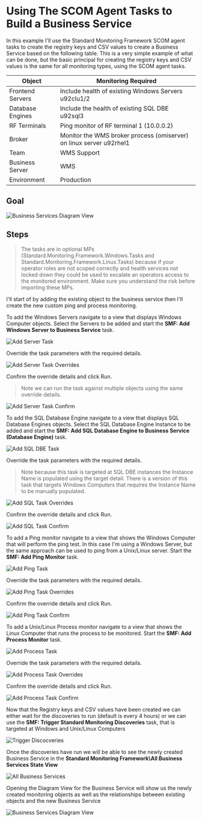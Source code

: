 # **Using The SCOM Agent Tasks to Build a Business Service**
In this example I'll use the Standard Monitoring Framework SCOM agent tasks to create the registry keys and CSV values to create a Business Service based on the following table. This is a very simple example of what can be done, but the basic principal for creating the registry keys and CSV values is the same for all monitoring types, using the SCOM agent tasks.  

|Object|Monitoring Required|
|-|-|
|Frontend Servers|Include health of existing Windows Servers u92clu1/2|
|Database Engines|Include the health of existing SQL DBE u92sql3|
|RF Terminals|Ping monitor of RF terminal 1 (10.0.0.2)
|Broker|Monitor the WMS broker process (omiserver) on linux server u92rhel1 
|Team|WMS Support|
|Business Server|WMS|
|Environment|Production|

## Goal 

![Business Services Diagram View](./Screencaps/SCOM%20Task%20Deployment%20Example%20015.png)

## Steps

> The tasks are in optional MPs (Standard.Monitoring.Framework.Windows.Tasks and Standard.Monitoring.Framework.Linux.Tasks) because if your operator roles are not scoped correctly and health services not locked down they could be used to escalate an operators access to the monitored environment. Make sure you understand the risk before importing these MPs.

I'll start of by adding the existing object to the business service then I'll create the new custom ping and process monitoring.


To add the Windows Servers navigate to a view that displays Windows Computer objects. Select the Servers to be added and start the **SMF: Add Windows Server to Business Service** task.

![Add Server Task](./Screencaps/SCOM%20Task%20Deployment%20Example%20001.png)

Override the task parameters with the required details.

![Add Server Task Overrides](./Screencaps/SCOM%20Task%20Deployment%20Example%20002.png)

Confirm the override details and click Run. 
>Note we can run the task against multiple objects using the same override details.

![Add Server Task Confirm](./Screencaps/SCOM%20Task%20Deployment%20Example%20003.png)

To add the SQL Database Engine navigate to a view that displays SQL Database Engines objects. Select the SQL Database Engine Instance to be added and start the **SMF: Add SQL Database Engine to Business Service (Database Engine)** task.

![Add SQL DBE Task ](./Screencaps/SCOM%20Task%20Deployment%20Example%20004.png)

Override the task parameters with the required details. 
>Note because this task is targeted at SQL DBE instances the Instance Name is populated using the target detail. There is a version of this task that targets Windows Computers that requires the Instance Name to be manually populated.

![Add SQL Task Overrides](./Screencaps/SCOM%20Task%20Deployment%20Example%20005.png)

Confirm the override details and click Run. 

![Add SQL Task Confirm](./Screencaps/SCOM%20Task%20Deployment%20Example%20006.png)

To add a Ping monitor navigate to a view that shows the Windows Computer that will perform the ping test. In this case I'm using a Windows Server, but the same approach can be used to ping from a Unix/Linux server. Start the **SMF: Add Ping Monitor** task.

![Add Ping Task](./Screencaps/SCOM%20Task%20Deployment%20Example%20007.png)

Override the task parameters with the required details. 

![Add Ping Task Overrides](./Screencaps/SCOM%20Task%20Deployment%20Example%20008.png)

Confirm the override details and click Run. 

![Add Ping Task Confirm](./Screencaps/SCOM%20Task%20Deployment%20Example%20009.png)

To add a Unix/Linux Process monitor navigate to a view that shows the Linux Computer that runs the process to be monitored. Start the **SMF: Add Process Monitor** task.

![Add Process Task](./Screencaps/SCOM%20Task%20Deployment%20Example%20010.png)

Override the task parameters with the required details. 

![Add Process Task Overrides](./Screencaps/SCOM%20Task%20Deployment%20Example%20011.png)

Confirm the override details and click Run. 

![Add Process Task Confirm](./Screencaps/SCOM%20Task%20Deployment%20Example%20012.png)

Now that the Registry keys and CSV values have been created we can either wait for the discoveries to run (default is every 4 hours) or we can use the **SMF: Trigger Standard Monitoring Discoveries** task, that is targeted at Windows and Unix/Linux Computers

![Trigger Discocveries](./Screencaps/SCOM%20Task%20Deployment%20Example%20013.png)

Once the discoveries have run we will be able to see the newly created Business Service in the **Standard Monitoring Framework\All Business Services State View**

![All Business Services](./Screencaps/SCOM%20Task%20Deployment%20Example%20014.png)

Opening the Diagram View for the Business Service will show us the newly created monitoring objects as well as the relationships between existing objects and the new Business Service

![Business Services Diagram View](./Screencaps/SCOM%20Task%20Deployment%20Example%20015.png)


